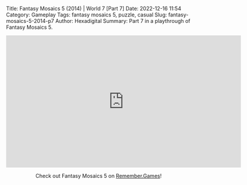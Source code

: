 Title: Fantasy Mosaics 5 (2014) | World 7 [Part 7]
Date: 2022-12-16 11:54
Category: Gameplay
Tags: fantasy mosaics 5,  puzzle,  casual
Slug: fantasy-mosaics-5-2014-p7
Author: Hexadigital
Summary: Part 7 in a playthrough of Fantasy Mosaics 5.

<center><iframe src="https://www.youtube.com/embed/Ahz0aMkIpeM?feature=oembed" allow="accelerometer; autoplay; encrypted-media; gyroscope; picture-in-picture" width="640" height="360" frameborder="0"></iframe>

Check out Fantasy Mosaics 5 on [Remember.Games](https://remember.games/game/6529/fantasy-mosaics-5/)!</center>